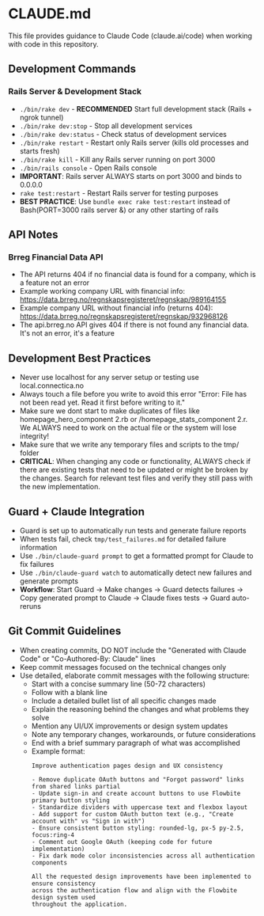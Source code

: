 # CLAUDE.md

This file provides guidance to Claude Code (claude.ai/code) when working with code in this repository.

## Development Commands

### Rails Server & Development Stack
- `./bin/rake dev` - **RECOMMENDED** Start full development stack (Rails + ngrok tunnel)
- `./bin/rake dev:stop` - Stop all development services
- `./bin/rake dev:status` - Check status of development services
- `./bin/rake restart` - Restart only Rails server (kills old processes and starts fresh)
- `./bin/rake kill` - Kill any Rails server running on port 3000
- `./bin/rails console` - Open Rails console
- **IMPORTANT**: Rails server ALWAYS starts on port 3000 and binds to 0.0.0.0
- `rake test:restart` - Restart Rails server for testing purposes
- **BEST PRACTICE**: Use `bundle exec rake test:restart` instead of Bash(PORT=3000 rails server &) or any other starting of rails

## API Notes

### Brreg Financial Data API
- The API returns 404 if no financial data is found for a company, which is a feature not an error
- Example working company URL with financial info: https://data.brreg.no/regnskapsregisteret/regnskap/989164155
- Example company URL without financial info (returns 404): https://data.brreg.no/regnskapsregisteret/regnskap/932968126
- The api.brreg.no API gives 404 if there is not found any financial data. It's not an error, it's a feature

## Development Best Practices
- Never use localhost for any server setup or testing use local.connectica.no
- Always touch a file before you write to avoid this error "Error: File has not been read yet. Read it first before writing to it."
- Make sure we dont start to make duplicates of files like homepage_hero_component 2.rb or /homepage_stats_component 2.r. We ALWAYS need to work on the actual file or the system will lose integrity!
- Make sure that we write any temporary files and scripts to the tmp/ folder
- **CRITICAL**: When changing any code or functionality, ALWAYS check if there are existing tests that need to be updated or might be broken by the changes. Search for relevant test files and verify they still pass with the new implementation.

## Guard + Claude Integration
- Guard is set up to automatically run tests and generate failure reports
- When tests fail, check `tmp/test_failures.md` for detailed failure information
- Use `./bin/claude-guard prompt` to get a formatted prompt for Claude to fix failures
- Use `./bin/claude-guard watch` to automatically detect new failures and generate prompts
- **Workflow**: Start Guard → Make changes → Guard detects failures → Copy generated prompt to Claude → Claude fixes tests → Guard auto-reruns

## Git Commit Guidelines
- When creating commits, DO NOT include the "Generated with Claude Code" or "Co-Authored-By: Claude" lines
- Keep commit messages focused on the technical changes only
- Use detailed, elaborate commit messages with the following structure:
  - Start with a concise summary line (50-72 characters)
  - Follow with a blank line
  - Include a detailed bullet list of all specific changes made
  - Explain the reasoning behind the changes and what problems they solve
  - Mention any UI/UX improvements or design system updates
  - Note any temporary changes, workarounds, or future considerations
  - End with a brief summary paragraph of what was accomplished
  - Example format:
    ```
    Improve authentication pages design and UX consistency

    - Remove duplicate OAuth buttons and "Forgot password" links from shared links partial
    - Update sign-in and create account buttons to use Flowbite primary button styling
    - Standardize dividers with uppercase text and flexbox layout  
    - Add support for custom OAuth button text (e.g., "Create account with" vs "Sign in with")
    - Ensure consistent button styling: rounded-lg, px-5 py-2.5, focus:ring-4
    - Comment out Google OAuth (keeping code for future implementation)
    - Fix dark mode color inconsistencies across all authentication components

    All the requested design improvements have been implemented to ensure consistency
    across the authentication flow and align with the Flowbite design system used
    throughout the application.
    ```